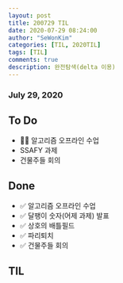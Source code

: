 ```yaml
---
layout: post
title: 200729 TIL
date: 2020-07-29 08:24:00
author: "SeWonKim"
categories: [TIL, 2020TIL]
tags: [TIL]
comments: true
description: 완전탐색(delta 이용)
---
```


### July 29, 2020

## To Do

- 👨‍💻 알고리즘 오프라인 수업
- SSAFY 과제
- 건물주들 회의

## Done

- ✅ 알고리즘 오프라인 수업
- ✅ 달팽이 숫자(어제 과제) 발표
- ✅ 상호의 배틀필드
- ✅ 파리퇴치
- ✅ 건물주들 회의

## TIL
